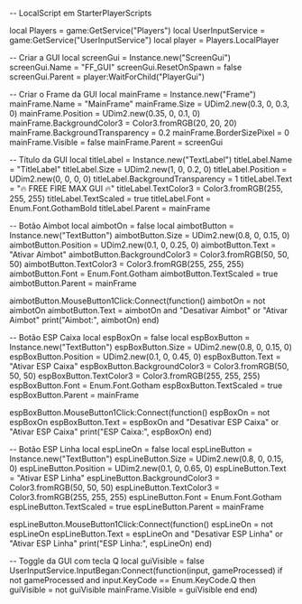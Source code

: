 -- LocalScript em StarterPlayerScripts

local Players = game:GetService("Players")
local UserInputService = game:GetService("UserInputService")
local player = Players.LocalPlayer

-- Criar a GUI
local screenGui = Instance.new("ScreenGui")
screenGui.Name = "FF_GUI"
screenGui.ResetOnSpawn = false
screenGui.Parent = player:WaitForChild("PlayerGui")

-- Criar o Frame da GUI
local mainFrame = Instance.new("Frame")
mainFrame.Name = "MainFrame"
mainFrame.Size = UDim2.new(0.3, 0, 0.3, 0)
mainFrame.Position = UDim2.new(0.35, 0, 0.1, 0)
mainFrame.BackgroundColor3 = Color3.fromRGB(20, 20, 20)
mainFrame.BackgroundTransparency = 0.2
mainFrame.BorderSizePixel = 0
mainFrame.Visible = false
mainFrame.Parent = screenGui

-- Título da GUI
local titleLabel = Instance.new("TextLabel")
titleLabel.Name = "TitleLabel"
titleLabel.Size = UDim2.new(1, 0, 0.2, 0)
titleLabel.Position = UDim2.new(0, 0, 0, 0)
titleLabel.BackgroundTransparency = 1
titleLabel.Text = "🔥 FREE FIRE MAX GUI 🔥"
titleLabel.TextColor3 = Color3.fromRGB(255, 255, 255)
titleLabel.TextScaled = true
titleLabel.Font = Enum.Font.GothamBold
titleLabel.Parent = mainFrame

-- Botão Aimbot
local aimbotOn = false
local aimbotButton = Instance.new("TextButton")
aimbotButton.Size = UDim2.new(0.8, 0, 0.15, 0)
aimbotButton.Position = UDim2.new(0.1, 0, 0.25, 0)
aimbotButton.Text = "Ativar Aimbot"
aimbotButton.BackgroundColor3 = Color3.fromRGB(50, 50, 50)
aimbotButton.TextColor3 = Color3.fromRGB(255, 255, 255)
aimbotButton.Font = Enum.Font.Gotham
aimbotButton.TextScaled = true
aimbotButton.Parent = mainFrame

aimbotButton.MouseButton1Click:Connect(function()
	aimbotOn = not aimbotOn
	aimbotButton.Text = aimbotOn and "Desativar Aimbot" or "Ativar Aimbot"
	print("Aimbot:", aimbotOn)
end)

-- Botão ESP Caixa
local espBoxOn = false
local espBoxButton = Instance.new("TextButton")
espBoxButton.Size = UDim2.new(0.8, 0, 0.15, 0)
espBoxButton.Position = UDim2.new(0.1, 0, 0.45, 0)
espBoxButton.Text = "Ativar ESP Caixa"
espBoxButton.BackgroundColor3 = Color3.fromRGB(50, 50, 50)
espBoxButton.TextColor3 = Color3.fromRGB(255, 255, 255)
espBoxButton.Font = Enum.Font.Gotham
espBoxButton.TextScaled = true
espBoxButton.Parent = mainFrame

espBoxButton.MouseButton1Click:Connect(function()
	espBoxOn = not espBoxOn
	espBoxButton.Text = espBoxOn and "Desativar ESP Caixa" or "Ativar ESP Caixa"
	print("ESP Caixa:", espBoxOn)
end)

-- Botão ESP Linha
local espLineOn = false
local espLineButton = Instance.new("TextButton")
espLineButton.Size = UDim2.new(0.8, 0, 0.15, 0)
espLineButton.Position = UDim2.new(0.1, 0, 0.65, 0)
espLineButton.Text = "Ativar ESP Linha"
espLineButton.BackgroundColor3 = Color3.fromRGB(50, 50, 50)
espLineButton.TextColor3 = Color3.fromRGB(255, 255, 255)
espLineButton.Font = Enum.Font.Gotham
espLineButton.TextScaled = true
espLineButton.Parent = mainFrame

espLineButton.MouseButton1Click:Connect(function()
	espLineOn = not espLineOn
	espLineButton.Text = espLineOn and "Desativar ESP Linha" or "Ativar ESP Linha"
	print("ESP Linha:", espLineOn)
end)

-- Toggle da GUI com tecla Q
local guiVisible = false
UserInputService.InputBegan:Connect(function(input, gameProcessed)
	if not gameProcessed and input.KeyCode == Enum.KeyCode.Q then
		guiVisible = not guiVisible
		mainFrame.Visible = guiVisible
	end
end)
